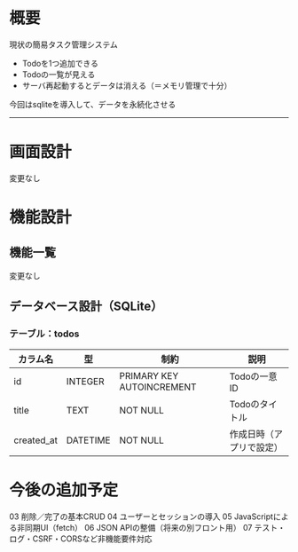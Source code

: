 # 概要

現状の簡易タスク管理システム
- Todoを1つ追加できる
- Todoの一覧が見える
- サーバ再起動するとデータは消える（＝メモリ管理で十分）

今回はsqliteを導入して、データを永続化させる

---

# 画面設計
変更なし

# 機能設計
## 機能一覧
変更なし

## データベース設計（SQLite）

### テーブル：todos

| カラム名     | 型         | 制約       | 説明                     |
|--------------|------------|------------|--------------------------|
| id           | INTEGER    | PRIMARY KEY AUTOINCREMENT | Todoの一意ID             |
| title        | TEXT       | NOT NULL   | Todoのタイトル           |
| created_at   | DATETIME   | NOT NULL   | 作成日時（アプリで設定）|

# 今後の追加予定
03 削除／完了の基本CRUD
04 ユーザーとセッションの導入
05 JavaScriptによる非同期UI（fetch）
06 JSON APIの整備（将来の別フロント用）
07 テスト・ログ・CSRF・CORSなど非機能要件対応